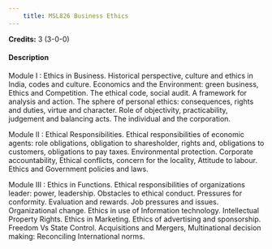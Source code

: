 ```yaml
---
    title: MSL826 Business Ethics
---
```

**Credits:** 3 (3-0-0)



#### Description 
Module I : Ethics in Business. Historical perspective, culture and ethics in India, codes and culture. Economics and the Environment: green business, Ethics and Competition. The ethical code, social audit. A framework for analysis and action. The sphere of personal ethics: consequences, rights and duties, virtue and character. Role of objectivity, practicability, judgement and balancing acts. The individual and the corporation.

Module II : Ethical Responsibilities. Ethical responsibilities of economic agents: role obligations, obligation to sharesholder, rights and, obligations to customers, obligations to pay taxes. Environmental protection. Corporate accountability, Ethical conflicts, concern for the locality, Attitude to labour. Ethics and Government policies and laws.

Module III : Ethics in Functions. Ethical responsibilities of organizations leader: power, leadership. Obstacles to ethical conduct. Pressures for conformity. Evaluation and rewards. Job pressures and issues. Organizational change. Ethics in use of Information technology. Intellectual Property Rights. Ethics in Marketing. Ethics of advertising and sponsorship. Freedom Vs State Control. Acquisitions and Mergers, Multinational decision making: Reconciling International norms.
